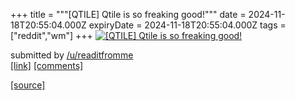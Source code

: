 +++
title = """[QTILE] Qtile is so freaking good!"""
date = 2024-11-18T20:55:04.000Z
expiryDate = 2024-11-18T20:55:04.000Z
tags = ["reddit","wm"]
+++
[![[QTILE] Qtile is so freaking good!](https://preview.redd.it/jdqio7x14q1e1.png?width=640&crop=smart&auto=webp&s=b5d3079c7d0f9adf519ccded25239fd69226009b "[QTILE] Qtile is so freaking good!")](https://www.reddit.com/r/unixporn/comments/1gufa1y/qtile_qtile_is_so_freaking_good/)

submitted by [/u/readitfromme](https://www.reddit.com/user/readitfromme)  
[\[link\]](https://i.redd.it/jdqio7x14q1e1.png) [\[comments\]](https://www.reddit.com/r/unixporn/comments/1gufa1y/qtile_qtile_is_so_freaking_good/)

[[source]](https://www.reddit.com/r/unixporn/comments/1gufa1y/qtile_qtile_is_so_freaking_good/)
